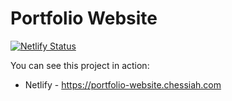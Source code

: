 # Portfolio Website

[![Netlify Status](https://api.netlify.com/api/v1/badges/4369b008-f6bc-4da8-bfe9-c7d96b89feb0/deploy-status)](https://app.netlify.com/sites/portfolio-website-chessiah/deploys)

You can see this project in action:

- Netlify - <https://portfolio-website.chessiah.com>
